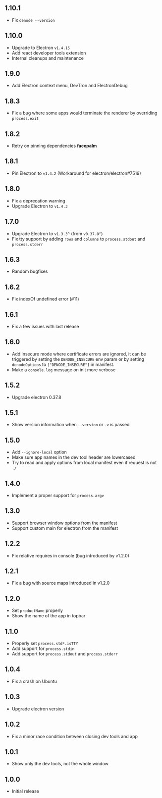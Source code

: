 ## 1.10.1

- Fix `denode --version`

## 1.10.0

- Upgrade to Electron `v1.4.15`
- Add react developer tools extension
- Internal cleanups and maintenance

## 1.9.0

- Add Electron context menu, DevTron and ElectronDebug

## 1.8.3

- Fix a bug where some apps would terminate the renderer by overriding `process.exit`

## 1.8.2

- Retry on pinning dependencies **facepalm**

## 1.8.1

- Pin Electron to `v1.4.2` (Workaround for electron/electron#7519)

## 1.8.0

- Fix a deprecation warning
- Upgrade Electron to `v1.4.3`

## 1.7.0

- Upgrade Electron to `v1.3.3^` (from `v0.37.8^`)
- Fix tty support by adding `rows` and `columns` to `process.stdout` and `process.stderr`

## 1.6.3

- Random bugfixes

## 1.6.2

- Fix indexOf undefined error (#11)

## 1.6.1

- Fix a few issues with last release

## 1.6.0

- Add insecure mode where certificate errors are ignored, it can be triggered by setting the `DENODE_INSECURE` env param or by setting `denodeOptions` to `["DENODE_INSECURE"]` in manifest.
- Make a `console.log` message on init more verbose

## 1.5.2

- Upgrade electron 0.37.8

## 1.5.1

- Show version information when `--version` or `-v` is passed

## 1.5.0

- Add `--ignore-local` option
- Make sure app names in the dev tool header are lowercased
- Try to read and apply options from local manifest even if request is not `./`

## 1.4.0

- Implement a proper support for `process.argv`

## 1.3.0

- Support browser window options from the manifest
- Support custom main for electron from the manifest

## 1.2.2

- Fix relative requires in console (bug introduced by v1.2.0)

## 1.2.1

- Fix a bug with source maps introduced in v1.2.0

## 1.2.0

- Set `productName` properly
- Show the name of the app in topbar

## 1.1.0

- Properly set `process.std*.isTTY`
- Add support for `process.stdin`
- Add support for `process.stdout` and `process.stderr`

## 1.0.4

- Fix a crash on Ubuntu

## 1.0.3

- Upgrade electron version

## 1.0.2

- Fix a minor race condition between closing dev tools and app

## 1.0.1

- Show only the dev tools, not the whole window

## 1.0.0

- Initial release
